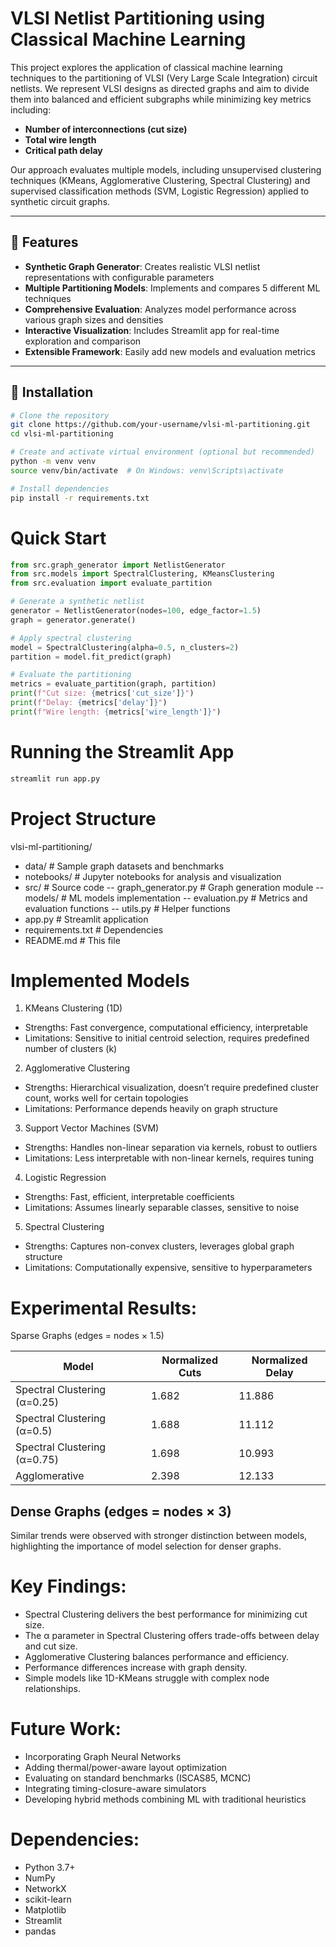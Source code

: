 # VLSI Netlist Partitioning using Classical Machine Learning

This project explores the application of classical machine learning techniques to the partitioning of VLSI (Very Large Scale Integration) circuit netlists. We represent VLSI designs as directed graphs and aim to divide them into balanced and efficient subgraphs while minimizing key metrics including:

- **Number of interconnections (cut size)**
- **Total wire length**
- **Critical path delay**

Our approach evaluates multiple models, including unsupervised clustering techniques (KMeans, Agglomerative Clustering, Spectral Clustering) and supervised classification methods (SVM, Logistic Regression) applied to synthetic circuit graphs.

---

## 🚀 Features

- **Synthetic Graph Generator**: Creates realistic VLSI netlist representations with configurable parameters
- **Multiple Partitioning Models**: Implements and compares 5 different ML techniques
- **Comprehensive Evaluation**: Analyzes model performance across various graph sizes and densities
- **Interactive Visualization**: Includes Streamlit app for real-time exploration and comparison
- **Extensible Framework**: Easily add new models and evaluation metrics

---

## 🔧 Installation

```bash
# Clone the repository
git clone https://github.com/your-username/vlsi-ml-partitioning.git
cd vlsi-ml-partitioning
```
```bash
# Create and activate virtual environment (optional but recommended)
python -m venv venv
source venv/bin/activate  # On Windows: venv\Scripts\activate
```
```bash
# Install dependencies
pip install -r requirements.txt
```

# Quick Start
```python
from src.graph_generator import NetlistGenerator
from src.models import SpectralClustering, KMeansClustering
from src.evaluation import evaluate_partition

# Generate a synthetic netlist
generator = NetlistGenerator(nodes=100, edge_factor=1.5)
graph = generator.generate()

# Apply spectral clustering
model = SpectralClustering(alpha=0.5, n_clusters=2)
partition = model.fit_predict(graph)

# Evaluate the partitioning
metrics = evaluate_partition(graph, partition)
print(f"Cut size: {metrics['cut_size']}")
print(f"Delay: {metrics['delay']}")
print(f"Wire length: {metrics['wire_length']}")
```

# Running the Streamlit App
```bash
streamlit run app.py
```

# Project Structure

vlsi-ml-partitioning/
- data/                  # Sample graph datasets and benchmarks
- notebooks/             # Jupyter notebooks for analysis and visualization
- src/                   # Source code
-- graph_generator.py # Graph generation module
-- models/            # ML models implementation
-- evaluation.py      # Metrics and evaluation functions
-- utils.py           # Helper functions
- app.py                 # Streamlit application
- requirements.txt       # Dependencies
- README.md              # This file

# Implemented Models

1. KMeans Clustering (1D)
- Strengths: Fast convergence, computational efficiency, interpretable
- Limitations: Sensitive to initial centroid selection, requires predefined number of clusters (k)

2. Agglomerative Clustering
- Strengths: Hierarchical visualization, doesn’t require predefined cluster count, works well for certain topologies
- Limitations: Performance depends heavily on graph structure

3. Support Vector Machines (SVM)
- Strengths: Handles non-linear separation via kernels, robust to outliers
- Limitations: Less interpretable with non-linear kernels, requires tuning

4. Logistic Regression
- Strengths: Fast, efficient, interpretable coefficients
- Limitations: Assumes linearly separable classes, sensitive to noise

5. Spectral Clustering
- Strengths: Captures non-convex clusters, leverages global graph structure
- Limitations: Computationally expensive, sensitive to hyperparameters

# Experimental Results:
Sparse Graphs (edges = nodes × 1.5)

| Model                      | Normalized Cuts | Normalized Delay |
|----------------------------|-----------------|------------------|
| Spectral Clustering (α=0.25) | 1.682           | 11.886           |
| Spectral Clustering (α=0.5)  | 1.688           | 11.112           |
| Spectral Clustering (α=0.75) | 1.698           | 10.993           |
| Agglomerative               | 2.398           | 12.133           |

## Dense Graphs (edges = nodes × 3)
Similar trends were observed with stronger distinction between models, highlighting the importance of model selection for denser graphs.

# Key Findings:
- Spectral Clustering delivers the best performance for minimizing cut size.
- The α parameter in Spectral Clustering offers trade-offs between delay and cut size.
- Agglomerative Clustering balances performance and efficiency.
- Performance differences increase with graph density.
- Simple models like 1D-KMeans struggle with complex node relationships.

# Future Work:

- Incorporating Graph Neural Networks
- Adding thermal/power-aware layout optimization
- Evaluating on standard benchmarks (ISCAS85, MCNC)
- Integrating timing-closure-aware simulators
- Developing hybrid methods combining ML with traditional heuristics

# Dependencies:

- Python 3.7+
- NumPy
- NetworkX
- scikit-learn
- Matplotlib
- Streamlit
- pandas
